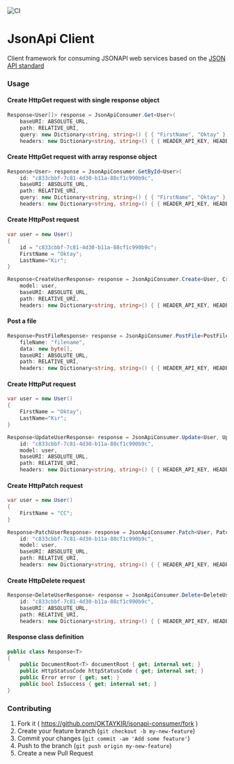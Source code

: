 ![CI](https://github.com/OKTAYKIR/jsonapi-consumer/workflows/CI/badge.svg?branch=master)

# JsonApi Client

Client framework for consuming JSONAPI web services based on the [JSON API standard](http://jsonapi.org/)

### Usage

#### Create HttpGet request with single response object
```c#
Response<User[]> response = JsonApiConsumer.Get<User>(
    baseURI: ABSOLUTE_URL,
    path: RELATIVE_URI,
    query: new Dictionary<string, string>() { { "FirstName", "Oktay" }, { "LastName", "Kır" } },
    headers: new Dictionary<string, string>() { { HEADER_API_KEY, HEADER_API_KEY_VALUE } } );
```

#### Create HttpGet request with array response object
```c#
Response<User> response = JsonApiConsumer.GetById<User>(
    id: "c833cbbf-7c81-4d30-b11a-88cf1c990b9c",
    baseURI: ABSOLUTE_URL,
    path: RELATIVE_URI,
    query: new Dictionary<string, string>() { { "FirstName", "Oktay" }, { "LastName", "Kır" } },
    headers: new Dictionary<string, string>() { { HEADER_API_KEY, HEADER_API_KEY_VALUE } } );
```

#### Create HttpPost request
```c#
var user = new User()
{
    id = "c833cbbf-7c81-4d30-b11a-88cf1c990b9c";
    FirstName = "Oktay"; 
    LastName="Kır";
}

Response<CreateUserResponse> response = JsonApiConsumer.Create<User, CreateUserResponse>(
    model: user,
    baseURI: ABSOLUTE_URL,
    path: RELATIVE_URI,
    headers: new Dictionary<string, string>() { { HEADER_API_KEY, HEADER_API_KEY_VALUE } } );
```

#### Post a file
```c#
Response<PostFileResponse> response = JsonApiConsumer.PostFile<PostFileResponse>(
    fileName: "filename",
    data: new byte[],
    baseURI: ABSOLUTE_URL,
    path: RELATIVE_URI,
    headers: new Dictionary<string, string>() { { HEADER_API_KEY, HEADER_API_KEY_VALUE } } );
```

#### Create HttpPut request
```c#
var user = new User()
{
    FirstName = "Oktay"; 
    LastName="Kır";
}

Response<UpdateUserResponse> response = JsonApiConsumer.Update<User, UpdateUserResponse>(
    id: "c833cbbf-7c81-4d30-b11a-88cf1c990b9c",
    model: user,
    baseURI: ABSOLUTE_URL,
    path: RELATIVE_URI,
    headers: new Dictionary<string, string>() { { HEADER_API_KEY, HEADER_API_KEY_VALUE } } );
```

#### Create HttpPatch request
```c#
var user = new User()
{
    FirstName = "CC"; 
}

Response<PatchUserResponse> response = JsonApiConsumer.Patch<User, PatchUserResponse>(
    id: "c833cbbf-7c81-4d30-b11a-88cf1c990b9c",
    model: user,
    baseURI: ABSOLUTE_URL,
    path: RELATIVE_URI,
    headers: new Dictionary<string, string>() { { HEADER_API_KEY, HEADER_API_KEY_VALUE } } );
```

#### Create HttpDelete request
```c#
Response<DeleteUserResponse> response = JsonApiConsumer.Delete<DeleteUserResponse>(
    id: "c833cbbf-7c81-4d30-b11a-88cf1c990b9c",
    baseURI: ABSOLUTE_URL,
    path: RELATIVE_URI,
    headers: new Dictionary<string, string>() { { HEADER_API_KEY, HEADER_API_KEY_VALUE } } );
```

#### Response class definition
```c#
public class Response<T>
{
	public DocumentRoot<T> documentRoot { get; internal set; }
	public HttpStatusCode httpStatusCode { get; internal set; }
	public Error error { get; set; }
	public bool IsSuccess { get; internal set; }
}
```

### Contributing
1. Fork it ( https://github.com/OKTAYKIR/jsonapi-consumer/fork )
2. Create your feature branch (`git checkout -b my-new-feature`)
3. Commit your changes (`git commit -am 'Add some feature'`)
4. Push to the branch (`git push origin my-new-feature`)
5. Create a new Pull Request    
